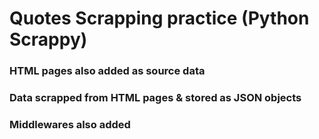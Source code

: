 # Quotes Scrapping practice (Python Scrappy)

### HTML pages also added as source data
### Data scrapped from HTML pages & stored as JSON objects
### Middlewares also added
